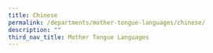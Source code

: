 ```yaml
---
title: Chinese
permalink: /departments/mother-tongue-languages/chinese/
description: ""
third_nav_title: Mother Tongue Languages
---
```



